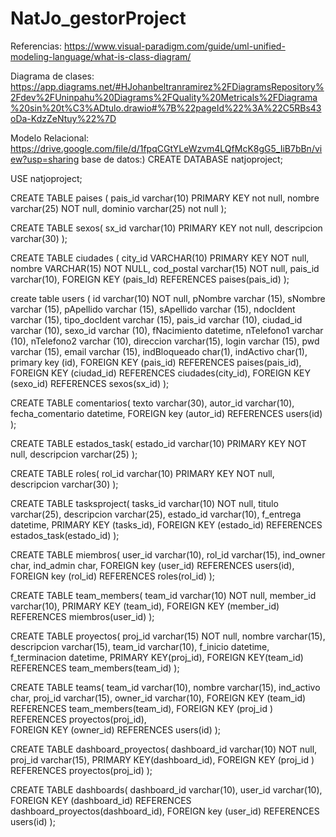 # NatJo_gestorProject
Referencias:
https://www.visual-paradigm.com/guide/uml-unified-modeling-language/what-is-class-diagram/

Diagrama de clases: https://app.diagrams.net/#HJohanbeltranramirez%2FDiagramsRepository%2Fdev%2FUninpahu%20Diagrams%2FQuality%20Metricals%2FDiagrama%20sin%20t%C3%ADtulo.drawio#%7B%22pageId%22%3A%22C5RBs43oDa-KdzZeNtuy%22%7D 

Modelo Relacional: https://drive.google.com/file/d/1fpqCGtYLeWzvm4LQfMcK8gG5_IiB7bBn/view?usp=sharing
base de datos:)
CREATE DATABASE natjoproject;

USE natjoproject;


CREATE TABLE paises (
    pais_id varchar(10) PRIMARY KEY not null,
    nombre varchar(25) NOT null,
    dominio varchar(25) not null
    );

CREATE TABLE sexos(
    sx_id varchar(10) PRIMARY KEY  not  null,
    descripcion varchar(30)
    );


CREATE TABLE ciudades (
    city_id VARCHAR(10) PRIMARY KEY NOT null,
    nombre VARCHAR(15) NOT NULL,
    cod_postal varchar(15) NOT null,
    pais_id varchar(10),
    FOREIGN KEY (pais_Id) REFERENCES paises(pais_id)
    );

create table users (
    id varchar(10)  NOT null,
    pNombre varchar (15),
    sNombre varchar (15),
    pApellido varchar (15),
    sApellido varchar (15),
    ndocIdent varchar (15),
    tipo_docIdent varchar (15),
    pais_id varchar (10),
    ciudad_id varchar (10),
    sexo_id varchar (10),
    fNacimiento datetime,
    nTelefono1 varchar (10),
    nTelefono2 varchar (10), 
    direccion varchar(15),
    login varchar (15),
    pwd varchar (15),
    email varchar (15),
    indBloqueado char(1),
    indActivo char(1),
    primary key (id),
    FOREIGN KEY (pais_id) REFERENCES paises(pais_id),
    FOREIGN KEY (ciudad_id) REFERENCES ciudades(city_id),
    FOREIGN KEY (sexo_id) REFERENCES sexos(sx_id)
    );

CREATE TABLE comentarios(
    texto varchar(30),
    autor_id varchar(10),
    fecha_comentario datetime,
    FOREIGN key (autor_id) REFERENCES users(id)
    );

CREATE TABLE estados_task(
    estado_id varchar(10) PRIMARY KEY NOT null,
    descripcion varchar(25)
    );
    
CREATE TABLE roles(
    rol_id varchar(10) PRIMARY KEY NOT null,
    descripcion varchar(30)
    );

CREATE TABLE tasksproject(
    tasks_id varchar(10) NOT null,
    titulo varchar(25),
    descripcion varchar(25),
    estado_id varchar(10),
    f_entrega datetime,
    PRIMARY KEY (tasks_id),
    FOREIGN KEY (estado_id) REFERENCES estados_task(estado_id)
    );


   CREATE TABLE miembros(
    user_id varchar(10),
    rol_id varchar(15),
    ind_owner char,
    ind_admin char,
    FOREIGN key (user_id) REFERENCES users(id),
    FOREIGN key (rol_id) REFERENCES roles(rol_id)
    );

CREATE TABLE team_members(
    team_id varchar(10) NOT null,
    member_id varchar(10),
    PRIMARY KEY (team_id),
    FOREIGN KEY (member_id) REFERENCES miembros(user_id)
    );

CREATE TABLE proyectos(
    proj_id varchar(15) NOT null,
    nombre varchar(15),
    descripcion varchar(15),
    team_id varchar(10),
    f_inicio datetime,
    f_terminacion datetime,
    PRIMARY KEY(proj_id),
    FOREIGN KEY(team_id) REFERENCES team_members(team_id)
    );

CREATE TABLE teams(
    team_id varchar(10),
    nombre varchar(15),
    ind_activo char,
    proj_id varchar(15),
    owner_id varchar(10),
    FOREIGN KEY (team_id) REFERENCES team_members(team_id),
    FOREIGN KEY (proj_id ) REFERENCES proyectos(proj_id),  
    FOREIGN KEY (owner_id) REFERENCES users(id)
    );

CREATE TABLE dashboard_proyectos(
     dashboard_id varchar(10) NOT null,
     proj_id varchar(15),
     PRIMARY KEY(dashboard_id),
     FOREIGN KEY (proj_id ) REFERENCES proyectos(proj_id)
    );

CREATE TABLE dashboards(
    dashboard_id varchar(10),
    user_id varchar(10),
    FOREIGN KEY (dashboard_id) REFERENCES dashboard_proyectos(dashboard_id),
    FOREIGN key  (user_id) REFERENCES users(id)
    );
    
